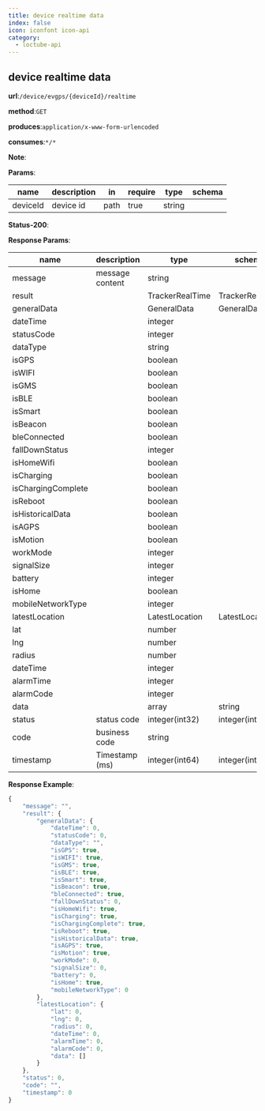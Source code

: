 ```yaml
---
title: device realtime data
index: false
icon: iconfont icon-api
category:
  - loctube-api
---
```


## device realtime data

**url**:`/device/evgps/{deviceId}/realtime`

**method**:`GET`

**produces**:`application/x-www-form-urlencoded`

**consumes**:`*/*`

**Note**:

**Params**:

| name | description | in | require | type | schema |
| -------- | -------- | -------- | -------- | -------- | ------ |
| deviceId | device id   | path     | true     | string   |        |

**Status-200**:

**Response Params**:

| name           | description     | type          | schema          |
| ------------------ | ------------ | --------------- | --------------- |
| message            | message content     | string          |                 |
| result             |              | TrackerRealTime | TrackerRealTime |
| generalData        |              | GeneralData     | GeneralData     |
| dateTime           |              | integer         |                 |
| statusCode         |              | integer         |                 |
| dataType           |              | string          |                 |
| isGPS              |              | boolean         |                 |
| isWIFI             |              | boolean         |                 |
| isGMS              |              | boolean         |                 |
| isBLE              |              | boolean         |                 |
| isSmart            |              | boolean         |                 |
| isBeacon           |              | boolean         |                 |
| bleConnected       |              | boolean         |                 |
| fallDownStatus     |              | integer         |                 |
| isHomeWifi         |              | boolean         |                 |
| isCharging         |              | boolean         |                 |
| isChargingComplete |              | boolean         |                 |
| isReboot           |              | boolean         |                 |
| isHistoricalData   |              | boolean         |                 |
| isAGPS             |              | boolean         |                 |
| isMotion           |              | boolean         |                 |
| workMode           |              | integer         |                 |
| signalSize         |              | integer         |                 |
| battery            |              | integer         |                 |
| isHome             |              | boolean         |                 |
| mobileNetworkType  |              | integer         |                 |
| latestLocation     |              | LatestLocation  | LatestLocation  |
| lat                |              | number          |                 |
| lng                |              | number          |                 |
| radius             |              | number          |                 |
| dateTime           |              | integer         |                 |
| alarmTime          |              | integer         |                 |
| alarmCode          |              | integer         |                 |
| data               |              | array           | string          |
| status             | status code       | integer(int32)  | integer(int32)  |
| code               | business code       | string          |                 |
| timestamp          | Timestamp (ms) | integer(int64)  | integer(int64)  |

**Response Example**:

```javascript
{
	"message": "",
	"result": {
		"generalData": {
			"dateTime": 0,
			"statusCode": 0,
			"dataType": "",
			"isGPS": true,
			"isWIFI": true,
			"isGMS": true,
			"isBLE": true,
			"isSmart": true,
			"isBeacon": true,
			"bleConnected": true,
			"fallDownStatus": 0,
			"isHomeWifi": true,
			"isCharging": true,
			"isChargingComplete": true,
			"isReboot": true,
			"isHistoricalData": true,
			"isAGPS": true,
			"isMotion": true,
			"workMode": 0,
			"signalSize": 0,
			"battery": 0,
			"isHome": true,
			"mobileNetworkType": 0
		},
		"latestLocation": {
			"lat": 0,
			"lng": 0,
			"radius": 0,
			"dateTime": 0,
			"alarmTime": 0,
			"alarmCode": 0,
			"data": []
		}
	},
	"status": 0,
	"code": "",
	"timestamp": 0
}
```